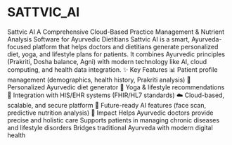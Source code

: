 # SATTVIC_AI
Sattvic AI  A Comprehensive Cloud-Based Practice Management & Nutrient Analysis Software for Ayurvedic Dietitians  Sattvic AI is a smart, Ayurveda-focused platform that helps doctors and dietitians generate personalized diet, yoga, and lifestyle plans for patients. It combines Ayurvedic principles (Prakriti, Dosha balance, Agni) with modern technology like AI, cloud computing, and health data integration.  ✨ Key Features  📊 Patient profile management (demographics, health history, Prakriti analysis)  🍛 Personalized Ayurvedic diet generator  🧘 Yoga & lifestyle recommendations  🤝 Integration with HIS/EHR systems (FHIR/HL7 standards)  ☁️ Cloud-based, scalable, and secure platform  🤖 Future-ready AI features (face scan, predictive nutrition analysis)  🎯 Impact  Helps Ayurvedic doctors provide precise and holistic care  Supports patients in managing chronic diseases and lifestyle disorders  Bridges traditional Ayurveda with modern digital health
